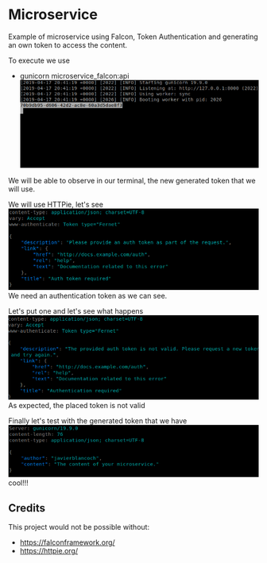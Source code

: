 # Microservice
Example of microservice using Falcon, Token Authentication and generating an own token to access the content.

To execute we use
- gunicorn microservice_falcon:api
![Screenshot](img/img1.png)

We will be able to observe in our terminal, the new generated token that we will use.

We will use HTTPie, let's see
![Screenshot](img/img2.png)
We need an authentication token as we can see.

Let's put one and let's see what happens
![Screenshot](img/img3.png)
As expected, the placed token is not valid

Finally let's test with the generated token that we have
![Screenshot](img/img4.png)
cool!!!

## Credits
This project would not be possible without:
- https://falconframework.org/
- https://httpie.org/
